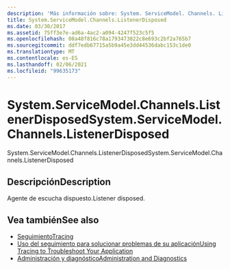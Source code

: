 ```yaml
---
description: 'Más información sobre: System. ServiceModel. Channels. ListenerDisposed'
title: System.ServiceModel.Channels.ListenerDisposed
ms.date: 03/30/2017
ms.assetid: 75ff3e7e-ad6a-4ac2-a094-4247f523c5f5
ms.openlocfilehash: 08a48f816c78a1793473022c8e693c2bf2a765b7
ms.sourcegitcommit: ddf7edb67715a5b9a45e3dd44536dabc153c1de0
ms.translationtype: MT
ms.contentlocale: es-ES
ms.lasthandoff: 02/06/2021
ms.locfileid: "99635173"
---
```

# <a name="systemservicemodelchannelslistenerdisposed"></a><span data-ttu-id="7ac10-103">System.ServiceModel.Channels.ListenerDisposed</span><span class="sxs-lookup"><span data-stu-id="7ac10-103">System.ServiceModel.Channels.ListenerDisposed</span></span>

<span data-ttu-id="7ac10-104">System.ServiceModel.Channels.ListenerDisposed</span><span class="sxs-lookup"><span data-stu-id="7ac10-104">System.ServiceModel.Channels.ListenerDisposed</span></span>  
  
## <a name="description"></a><span data-ttu-id="7ac10-105">Descripción</span><span class="sxs-lookup"><span data-stu-id="7ac10-105">Description</span></span>  

 <span data-ttu-id="7ac10-106">Agente de escucha dispuesto.</span><span class="sxs-lookup"><span data-stu-id="7ac10-106">Listener disposed.</span></span>  
  
## <a name="see-also"></a><span data-ttu-id="7ac10-107">Vea también</span><span class="sxs-lookup"><span data-stu-id="7ac10-107">See also</span></span>

- [<span data-ttu-id="7ac10-108">Seguimiento</span><span class="sxs-lookup"><span data-stu-id="7ac10-108">Tracing</span></span>](index.md)
- [<span data-ttu-id="7ac10-109">Uso del seguimiento para solucionar problemas de su aplicación</span><span class="sxs-lookup"><span data-stu-id="7ac10-109">Using Tracing to Troubleshoot Your Application</span></span>](using-tracing-to-troubleshoot-your-application.md)
- [<span data-ttu-id="7ac10-110">Administración y diagnóstico</span><span class="sxs-lookup"><span data-stu-id="7ac10-110">Administration and Diagnostics</span></span>](../index.md)
